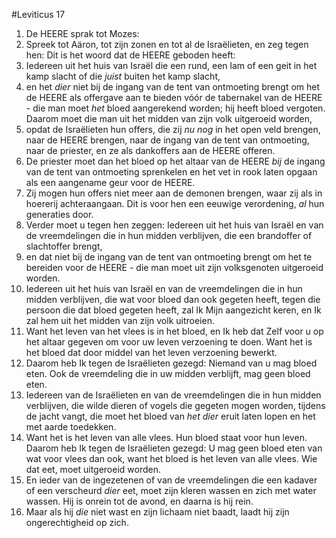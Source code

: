 #Leviticus 17
1. De HEERE sprak tot Mozes:
2. Spreek tot Aäron, tot zijn zonen en tot al de Israëlieten, en zeg tegen hen: Dit is het woord dat de HEERE geboden heeft:
3. Iedereen uit het huis van Israël die een rund, een lam of een geit in het kamp slacht of die *juist* buiten het kamp slacht,
4. en het *dier* niet bij de ingang van de tent van ontmoeting brengt om het de HEERE als offergave aan te bieden vóór de tabernakel van de HEERE - die man moet *het* bloed aangerekend worden; hij heeft bloed vergoten. Daarom moet die man uit het midden van zijn volk uitgeroeid worden,
5. opdat de Israëlieten hun offers, die zij *nu nog* in het open veld brengen, naar de HEERE brengen, naar de ingang van de tent van ontmoeting, naar de priester, en ze als dankoffers aan de HEERE offeren.
6. De priester moet dan het bloed op het altaar van de HEERE *bij* de ingang van de tent van ontmoeting sprenkelen en het vet in rook laten opgaan als een aangename geur voor de HEERE.
7. Zij mogen hun offers niet meer aan de demonen brengen, waar zij als in hoererij achteraangaan. Dit is voor hen een eeuwige verordening, *al* hun generaties door.
8. Verder moet u tegen hen zeggen: Iedereen uit het huis van Israël en van de vreemdelingen die in hun midden verblijven, die een brandoffer of slachtoffer brengt,
9. en dat niet bij de ingang van de tent van ontmoeting brengt om het te bereiden voor de HEERE - die man moet uit zijn volksgenoten uitgeroeid worden.
10. Iedereen uit het huis van Israël en van de vreemdelingen die in hun midden verblijven, die wat voor bloed dan ook gegeten heeft, tegen die persoon die dat bloed gegeten heeft, zal Ik Mijn aangezicht keren, en Ik zal hem uit het midden van zijn volk uitroeien.
11. Want het leven van het vlees is in het bloed, en Ik heb dat Zelf voor u op het altaar gegeven om voor uw leven verzoening te doen. Want het is het bloed dat door middel van het leven verzoening bewerkt.
12. Daarom heb Ik tegen de Israëlieten gezegd: Niemand van u mag bloed eten. Ook de vreemdeling die in uw midden verblijft, mag geen bloed eten.
13. Iedereen van de Israëlieten en van de vreemdelingen die in hun midden verblijven, die wilde dieren of vogels die gegeten mogen worden, tijdens de jacht vangt, die moet het bloed van *het dier* eruit laten lopen en het met aarde toedekken.
14. Want het is het leven van alle vlees. Hun bloed staat voor hun leven. Daarom heb Ik tegen de Israëlieten gezegd: U mag geen bloed eten van wat voor vlees dan ook, want het bloed is het leven van alle vlees. Wie dat eet, moet uitgeroeid worden.
15. En ieder van de ingezetenen of van de vreemdelingen die een kadaver of een verscheurd *dier* eet, moet zijn kleren wassen en zich met water wassen. Hij is onrein tot de avond, en daarna is hij rein.
16. Maar als hij *die* niet wast en zijn lichaam niet baadt, laadt hij zijn ongerechtigheid op zich.

